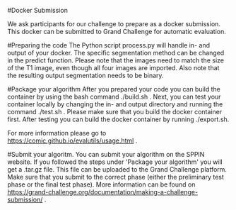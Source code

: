 #Docker Submission

We ask participants for our challenge to prepare as a docker submission. This docker can be submitted to Grand Challenge for automatic evaluation.

#Preparing the code
The Python script process.py will handle in- and output of your docker. The specific segmentation method can be changed in the predict function. Please note that the images need to match the size of the T1 image, even though all four images are imported. Also note that the resulting output segmentation needs to be binary.

#Package your algorithm
After you prepared your code you can build the container by using the bash command ./build.sh . 
Next, you can test your container locally by changing the in- and output directory and running the command ./test.sh . Please make sure that you build the docker container first. 
After testing you can build the docker container by running ./export.sh.

For more information please go to https://comic.github.io/evalutils/usage.html .

#Submit your algoritm.
You can submit your algorithm on the SPPIN website. If you followed the steps under 'Package your algorithm' you will get a .tar.gz file. This file can be uploaded to the Grand Challenge platform. Make sure that you submit to the correct phase (either the preliminary test phase or the final test phase). More information can be found on https://grand-challenge.org/documentation/making-a-challenge-submission/ . 
